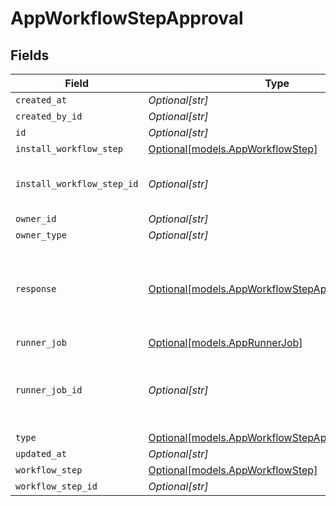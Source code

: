 # AppWorkflowStepApproval


## Fields

| Field                                                                                            | Type                                                                                             | Required                                                                                         | Description                                                                                      |
| ------------------------------------------------------------------------------------------------ | ------------------------------------------------------------------------------------------------ | ------------------------------------------------------------------------------------------------ | ------------------------------------------------------------------------------------------------ |
| `created_at`                                                                                     | *Optional[str]*                                                                                  | :heavy_minus_sign:                                                                               | N/A                                                                                              |
| `created_by_id`                                                                                  | *Optional[str]*                                                                                  | :heavy_minus_sign:                                                                               | N/A                                                                                              |
| `id`                                                                                             | *Optional[str]*                                                                                  | :heavy_minus_sign:                                                                               | N/A                                                                                              |
| `install_workflow_step`                                                                          | [Optional[models.AppWorkflowStep]](../models/appworkflowstep.md)                                 | :heavy_minus_sign:                                                                               | N/A                                                                                              |
| `install_workflow_step_id`                                                                       | *Optional[str]*                                                                                  | :heavy_minus_sign:                                                                               | the step that this approval belongs too                                                          |
| `owner_id`                                                                                       | *Optional[str]*                                                                                  | :heavy_minus_sign:                                                                               | N/A                                                                                              |
| `owner_type`                                                                                     | *Optional[str]*                                                                                  | :heavy_minus_sign:                                                                               | N/A                                                                                              |
| `response`                                                                                       | [Optional[models.AppWorkflowStepApprovalResponse]](../models/appworkflowstepapprovalresponse.md) | :heavy_minus_sign:                                                                               | the response object must be created by the user in the UI or CLI                                 |
| `runner_job`                                                                                     | [Optional[models.AppRunnerJob]](../models/apprunnerjob.md)                                       | :heavy_minus_sign:                                                                               | N/A                                                                                              |
| `runner_job_id`                                                                                  | *Optional[str]*                                                                                  | :heavy_minus_sign:                                                                               | the runner job where this approval was created                                                   |
| `type`                                                                                           | [Optional[models.AppWorkflowStepApprovalType]](../models/appworkflowstepapprovaltype.md)         | :heavy_minus_sign:                                                                               | N/A                                                                                              |
| `updated_at`                                                                                     | *Optional[str]*                                                                                  | :heavy_minus_sign:                                                                               | N/A                                                                                              |
| `workflow_step`                                                                                  | [Optional[models.AppWorkflowStep]](../models/appworkflowstep.md)                                 | :heavy_minus_sign:                                                                               | N/A                                                                                              |
| `workflow_step_id`                                                                               | *Optional[str]*                                                                                  | :heavy_minus_sign:                                                                               | afterquery                                                                                       |